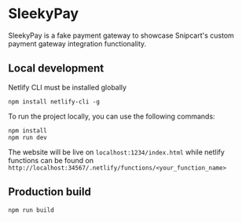 # SleekyPay
SleekyPay is a fake payment gateway to showcase Snipcart's custom payment gateway integration functionality.

## Local development

Netlify CLI must be installed globally

    npm install netlify-cli -g

To run the project locally, you can use the following commands:
```
npm install
npm run dev
```
The website will be live on `localhost:1234/index.html` while netlify functions can be found on `http://localhost:34567/.netlify/functions/<your_function_name>`

## Production build
```
npm run build
```